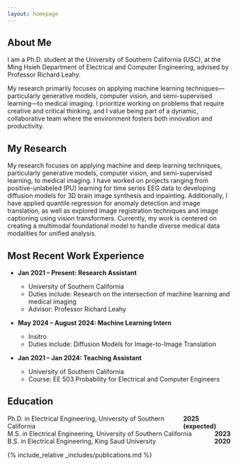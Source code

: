 ```yaml
---
layout: homepage
---
```


## About Me

I am a Ph.D. student at the University of Southern California (USC), at the Ming Hsieh Department of Electrical and Computer Engineering, advised by Professor Richard Leahy.

My research primarily focuses on applying machine learning techniques—particularly generative models, computer vision, and semi-supervised learning—to medical imaging. I prioritize working on problems that require creative and critical thinking, and I value being part of a dynamic, collaborative team where the environment fosters both innovation and productivity.

## My Research

My research focuses on applying machine and deep learning techniques, particularly generative models, computer vision, and semi-supervised learning, to medical imaging. I have worked on projects ranging from positive-unlabeled (PU) learning for time series EEG data to developing diffusion models for 3D brain image synthesis and inpainting. Additionally, I have applied quantile regression for anomaly detection and image translation, as well as explored image registration techniques and image captioning using vision transformers. Currently, my work is centered on creating a multimodal foundational model to handle diverse medical data modalities for unified analysis.

## Most Recent Work Experience

- **Jan 2021 – Present: Research Assistant**
  - University of Southern California
  - Duties include: Research on the intersection of machine learning and medical imaging
  - Advisor: Professor Richard Leahy

- **May 2024 – August 2024: Machine Learning Intern**
  - Insitro
  - Duties include: Diffusion Models for Image-to-Image Translation

- **Jan 2021 – Jan 2024: Teaching Assistant**
  - University of Southern California
  - Course: EE 503 Probability for Electrical and Computer Engineers

## Education

<div style="display: flex; justify-content: space-between;">
  <span>Ph.D. in Electrical Engineering, University of Southern California</span>
  <span><strong>2025 (expected)</strong></span>
</div>

<div style="display: flex; justify-content: space-between;">
  <span>M.S. in Electrical Engineering, University of Southern California</span>
  <span><strong>2023</strong></span>
</div>

<div style="display: flex; justify-content: space-between;">
  <span>B.S. in Electrical Engineering, King Saud University</span>
  <span><strong>2020</strong></span>
</div>


{% include_relative _includes/publications.md %}
<!-- {% include_relative _includes/services.md %} -->
